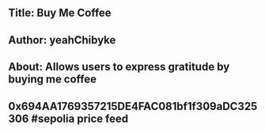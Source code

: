 
## Title: Buy Me Coffee
## Author: yeahChibyke
## About: Allows users to express gratitude by buying me coffee

## 0x694AA1769357215DE4FAC081bf1f309aDC325306 #sepolia price feed
